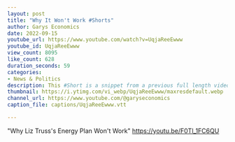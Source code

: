 ```yaml
---
layout: post
title: "Why It Won't Work #Shorts"
author: Garys Economics
date: 2022-09-15
youtube_url: https://www.youtube.com/watch?v=UqjaReeEwww
youtube_id: UqjaReeEwww
view_count: 8095
like_count: 628
duration_seconds: 59
categories:
- News & Politics
description: This #Short is a snippet from a previous full length video
thumbnail: https://i.ytimg.com/vi_webp/UqjaReeEwww/maxresdefault.webp
channel_url: https://www.youtube.com/@garyseconomics
caption_file: captions/UqjaReeEwww.vtt

---
```


"Why Liz Truss's Energy Plan Won't Work" https://youtu.be/F0Tl_1FC6QU
